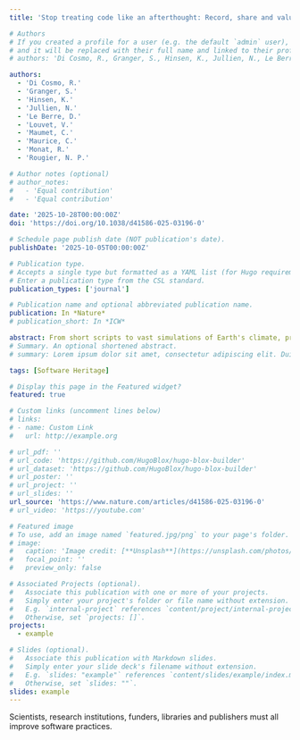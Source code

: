 ```yaml
---
title: 'Stop treating code like an afterthought: Record, share and value it'

# Authors
# If you created a profile for a user (e.g. the default `admin` user), write the username (folder name) here
# and it will be replaced with their full name and linked to their profile.
# authors: 'Di Cosmo, R., Granger, S., Hinsen, K., Jullien, N., Le Berre, D., Louvet, V., Maumet, C., Maurice, C., Monat, R., & Rougier, N. P.'

authors:
  - 'Di Cosmo, R.'
  - 'Granger, S.'
  - 'Hinsen, K.'
  - 'Jullien, N.'
  - 'Le Berre, D.'
  - 'Louvet, V.'
  - 'Maumet, C.'
  - 'Maurice, C.'
  - 'Monat, R.'
  - 'Rougier, N. P.'

# Author notes (optional)
# author_notes:
#   - 'Equal contribution'
#   - 'Equal contribution'

date: '2025-10-28T00:00:00Z'
doi: 'https://doi.org/10.1038/d41586-025-03196-0'

# Schedule page publish date (NOT publication's date).
publishDate: '2025-10-05T00:00:00Z'

# Publication type.
# Accepts a single type but formatted as a YAML list (for Hugo requirements).
# Enter a publication type from the CSL standard.
publication_types: ['journal']

# Publication name and optional abbreviated publication name.
publication: In *Nature*
# publication_short: In *ICW*

abstract: From short scripts to vast simulations of Earth's climate, protein structures or even the cosmos, it is hard to imagine scientific research without software. Scientists use software code in myriad ways -to plan experiments; to record, organize, analyse, visualize and archive data; to control scientific instruments, and more. But software evolves. Most open-source software used in research is refined both iteratively and collectively, and has no published 'version of record'. Updates can target various versions and releases, meaning that each aspect of the software -the project as a whole, a specific version or a single file -can require a different way to refer to it. This creates confusion. And so software comes with a double bind: like data, it supports the findings of a study and should be preserved and published. Yet it should also remain available and supported, and possibly be improved, over time. Scholars, librarians, research institutions and funding agencies are wrestling with how to reconcile these two requirements.
# Summary. An optional shortened abstract.
# summary: Lorem ipsum dolor sit amet, consectetur adipiscing elit. Duis posuere tellus ac convallis placerat. Proin tincidunt magna sed ex sollicitudin condimentum.

tags: [Software Heritage]

# Display this page in the Featured widget?
featured: true

# Custom links (uncomment lines below)
# links:
# - name: Custom Link
#   url: http://example.org

# url_pdf: ''
# url_code: 'https://github.com/HugoBlox/hugo-blox-builder'
# url_dataset: 'https://github.com/HugoBlox/hugo-blox-builder'
# url_poster: ''
# url_project: ''
# url_slides: ''
url_source: 'https://www.nature.com/articles/d41586-025-03196-0'
# url_video: 'https://youtube.com'

# Featured image
# To use, add an image named `featured.jpg/png` to your page's folder.
# image:
#   caption: 'Image credit: [**Unsplash**](https://unsplash.com/photos/pLCdAaMFLTE)'
#   focal_point: ''
#   preview_only: false

# Associated Projects (optional).
#   Associate this publication with one or more of your projects.
#   Simply enter your project's folder or file name without extension.
#   E.g. `internal-project` references `content/project/internal-project/index.md`.
#   Otherwise, set `projects: []`.
projects:
  - example

# Slides (optional).
#   Associate this publication with Markdown slides.
#   Simply enter your slide deck's filename without extension.
#   E.g. `slides: "example"` references `content/slides/example/index.md`.
#   Otherwise, set `slides: ""`.
slides: example
---
```


<!-- {{% callout note %}}
Click the _Cite_ button above to demo the feature to enable visitors to import publication metadata into their reference management software.
{{% /callout %}}

{{% callout note %}}
Create your slides in Markdown - click the _Slides_ button to check out the example.
{{% /callout %}} -->

Scientists, research institutions, funders, libraries and publishers must all improve software practices.